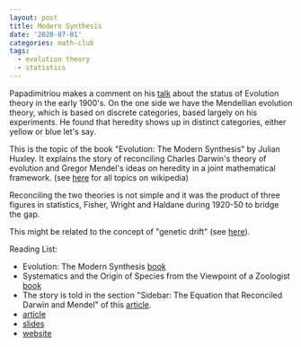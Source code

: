 ```yaml
---
layout: post
title: Modern Synthesis
date: '2020-07-01'
categories: math-club
tags:
  - evolution theory
  - statistics
---
```



Papadimitriou makes a comment on his [talk](https://www.youtube.com/watch?v=WoamKUfisVM) about the status of Evolution theory in the early 1900's. On the one side we have the Mendellian evolution theory, which is based on discrete categories, based largely on his experiments. He found that heredity shows up in distinct categories, either yellow or blue let's say. 

This is the topic of the book "Evolution: The Modern Synthesis" by Julian Huxley. It explains the story of reconciling Charles Darwin's theory of evolution and Gregor Mendel's ideas on heredity in a joint mathematical framework. (see [here](https://en.wikipedia.org/wiki/Modern_synthesis) for all topics on wikipedia)


Reconciling the two theories is not simple and it was the product of three figures in statistics, Fisher, Wright and Haldane during 1920-50 to bridge the gap. 

This might be related to the concept of "genetic drift" (see [here](https://en.wikipedia.org/wiki/Genetic_drift#Wright.E2.80.93Fisher_model)). 

Reading List: 

* Evolution: The Modern Synthesis [book](https://www.amazon.com/Evolution-Modern-Synthesis-MIT-Press/dp/0262513668)
* Systematics and the Origin of Species from the Viewpoint of a Zoologist [book](https://www.amazon.com/Systematics-Origin-Species-Viewpoint-Zoologist/dp/0674862503)
* The story is told in the section "Sidebar: The Equation that Reconciled Darwin and Mendel" of this [article](https://cacm.acm.org/magazines/2016/11/209128-sex-as-an-algorithm/fulltext).
* [article](https://evolution.berkeley.edu/evolibrary/article/0_0_0/history_19)
* [slides](https://prezi.com/c-vd2es0zllq/ronald-fisher-sewall-wright-and-jbs-haldane/)
* [website](http://www.talkorigins.org/faqs/modern-synthesis.html)





